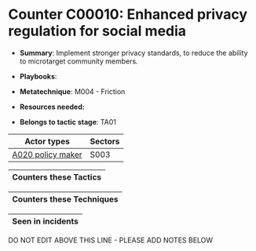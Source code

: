 # Counter C00010: Enhanced privacy regulation for social media

* **Summary**: Implement stronger privacy standards, to reduce the ability to microtarget community members.

* **Playbooks**: 

* **Metatechnique**: M004 - Friction

* **Resources needed:** 

* **Belongs to tactic stage**: TA01


| Actor types | Sectors |
| ----------- | ------- |
| [A020 policy maker](../../generated_pages/actortypes/A020.md) | S003 |



| Counters these Tactics |
| ---------------------- |



| Counters these Techniques |
| ------------------------- |



| Seen in incidents |
| ----------------- |


DO NOT EDIT ABOVE THIS LINE - PLEASE ADD NOTES BELOW
